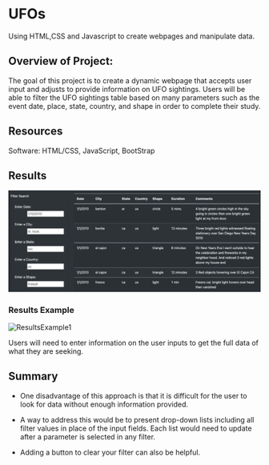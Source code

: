 # UFOs

Using HTML,CSS and Javascript to create webpages and manipulate data.

## Overview of Project:

The goal of this project is to create a dynamic webpage that accepts user input and adjusts to provide information on UFO sightings. Users will be able to filter the UFO sightings table based on many parameters such as the event date, place, state, country, and shape in order to complete their study.

## Resources

Software: HTML/CSS, JavaScript, BootStrap

## Results

![Results](static/images/results.png)

### Results Example
![ResultsExample1](static/images/resultsExample.png)

Users will need to enter information on the user inputs to get the full data of what they are seeking.

## Summary

- One disadvantage of this approach is that it is difficult for the user to look for data without enough information provided.

- A way to address this would be to present drop-down lists including all filter values in place of the input fields. Each list would need to update after a parameter is selected in any filter.

- Adding a button to clear your filter can also be helpful.
